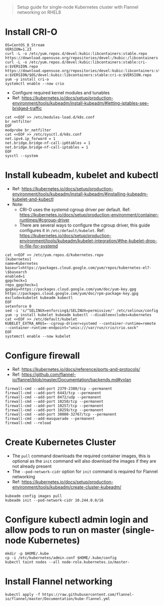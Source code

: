 > Setup guide for single-node Kubernetes cluster with Flannel networking on RHEL8
# Install CRI-O
```console
OS=CentOS_8_Stream
VERSION=1.23
curl -L -o /etc/yum.repos.d/devel:kubic:libcontainers:stable.repo https://download.opensuse.org/repositories/devel:/kubic:/libcontainers:/stable/$OS/devel:kubic:libcontainers:stable.repo
curl -L -o /etc/yum.repos.d/devel:kubic:libcontainers:stable:cri-o:$VERSION.repo https://download.opensuse.org/repositories/devel:kubic:libcontainers:stable:cri-o:$VERSION/$OS/devel:kubic:libcontainers:stable:cri-o:$VERSION.repo
yum -y install cri-o
systemctl enable --now crio
```
- Configure required kernel modules and tunables
- Ref: https://kubernetes.io/docs/setup/production-environment/tools/kubeadm/install-kubeadm/#letting-iptables-see-bridged-traffic
```console
cat <<EOF >> /etc/modules-load.d/k8s.conf
br_netfilter
EOF
modprobe br_netfilter
cat <<EOF >> /etc/sysctl.d/k8s.conf
net.ipv4.ip_forward = 1
net.bridge.bridge-nf-call-ip6tables = 1
net.bridge.bridge-nf-call-iptables = 1
EOF
sysctl --system
```
# Install kubeadm, kubelet and kubectl
- Ref: https://kubernetes.io/docs/setup/production-environment/tools/kubeadm/install-kubeadm/#installing-kubeadm-kubelet-and-kubectl
- Note:
  - CRI-O uses the systemd cgroup driver per default. Ref: https://kubernetes.io/docs/setup/production-environment/container-runtimes/#cgroup-driver
  - There are several ways to configure the cgroup driver, this guide configures it in `/etc/default/kubelet`. Ref: https://kubernetes.io/docs/setup/production-environment/tools/kubeadm/kubelet-integration/#the-kubelet-drop-in-file-for-systemd
```console
cat <<EOF >> /etc/yum.repos.d/kubernetes.repo
[kubernetes]
name=Kubernetes
baseurl=https://packages.cloud.google.com/yum/repos/kubernetes-el7-\$basearch
enabled=1
gpgcheck=1
repo_gpgcheck=1
gpgkey=https://packages.cloud.google.com/yum/doc/yum-key.gpg https://packages.cloud.google.com/yum/doc/rpm-package-key.gpg
exclude=kubelet kubeadm kubectl
EOF
setenforce 0
sed -i 's/^SELINUX=enforcing$/SELINUX=permissive/' /etc/selinux/config
yum -y install kubelet kubeadm kubectl --disableexcludes=kubernetes
cat <<EOF >> /etc/default/kubelet
KUBELET_EXTRA_ARGS=--cgroup-driver=systemd --container-runtime=remote --container-runtime-endpoint="unix:///var/run/crio/crio.sock"
EOF
systemctl enable --now kubelet
```
# Configure firewall
- Ref: https://kubernetes.io/docs/reference/ports-and-protocols/
- Ref: https://github.com/flannel-io/flannel/blob/master/Documentation/backends.md#vxlan
```console
firewall-cmd --add-port 2379-2380/tcp --permanent
firewall-cmd --add-port 6443/tcp --permanent
firewall-cmd --add-port 8472/udp --permanent
firewall-cmd --add-port 10250/tcp --permanent
firewall-cmd --add-port 10257/tcp --permanent
firewall-cmd --add-port 10259/tcp --permanent
firewall-cmd --add-port 30000-32767/tcp --permanent
firewall-cmd --add-masquerade --permanent
firewall-cmd --reload
```
# Create Kubernetes Cluster
- The `pull` command downloads the required container images, this is optional as the `init` command will also download the images if they are not already present
- The `--pod-network-cidr` option for `init` command is required for Flannel networking
- Ref: https://kubernetes.io/docs/setup/production-environment/tools/kubeadm/create-cluster-kubeadm/
```console
kubeadm config images pull
kubeadm init --pod-network-cidr 10.244.0.0/16
```
# Configure kubectl admin login and allow pods to run on master (single-node Kubernetes)
```console
mkdir -p $HOME/.kube
cp -i /etc/kubernetes/admin.conf $HOME/.kube/config
kubectl taint nodes --all node-role.kubernetes.io/master-
```
# Install Flannel networking
```console
kubectl apply -f https://raw.githubusercontent.com/flannel-io/flannel/master/Documentation/kube-flannel.yml
```
